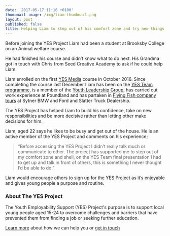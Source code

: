```yaml
---
date: '2017-05-17 11:16 +0100'
thumbnail-image: /img/liam-thumbnail.png
layout: post
published: false
title: Helping Liam to step out of his comfort zone and try new things
---
```



Before joining the YES Project Liam had been a student at Brooksby College on an Animal welfare course.

He had finished his course and didn’t know what to do next.  His Grandma got in touch with Chris from Seed Creative Academy to ask if he could help Liam.

Liam enrolled on the first [YES Media](https://www.yesproject.org/what-you-can-do/experience-the-world-of-digital-media/) course in October 2016. Since completing the course last December Liam has been on the [YES Team programme](https://www.yesproject.org/what-you-can-do/get-motivated-to-succeed/), is a member of the [Youth Leadership Group](https://www.yesproject.org/what-you-can-do/lead-and-inspire-people-like-you/), has carried out work experience at Poundland and has partaken in [Flying Fish company tours](https://www.yesproject.org/what-you-can-do/explore-the-world-of-work/) at Sytner BMW and Ford and Slatter Truck Dealership.

The YES Project has helped Liam to build his confidence, take on new responsibilities and be more decisive rather than letting other make decisions for him.   

Liam, aged 22 says he likes to be busy and get out of the house. He is an active member of the YES Project and comments on his experience;

> “Before accessing the YES Project I didn’t really talk much or communicate to other.  The project has supported me to step out of my comfort zone and shell, on the YES Team final presentation I had to get up and talk in front of others, this is something I never thought I’d be able to do.”

Liam would encourage others to sign up for the YES Project as it’s enjoyable and gives young people a purpose and routine.

### About The YES Project

The Youth Employability Support (YES) Project's purpose is to support local young people aged 15-24 to overcome challenges and barriers that have prevented them from finding a job or seeking further education.

[Learn more](https://www.yesproject.org/what-we-do/) about how we can help you or [get in touch](https://www.yesproject.org/contact/)
